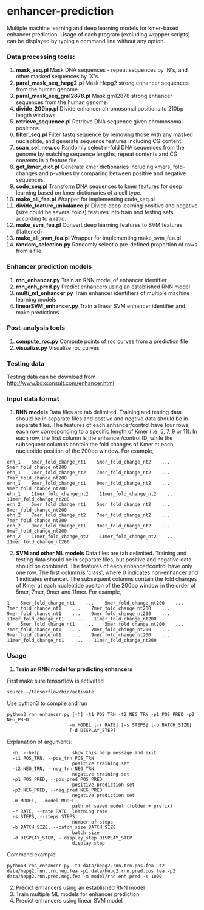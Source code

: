 # enhancer-prediction
Multiple machine learning and deep learning models for kmer-based enhancer prediction. Usage of each program (excluding wrapper scripts) can be displayed by typing a command line without any option.

### Data processing tools:
1) **mask_seq.pl**
Mask DNA sequences - repeat sequences by 'N's, and other masked sequences by 'X's.
2) **paral_mask_seq_hepg2.pl**
Mask Hepg2 strong enhancer sequences from the human genome.
3) **paral_mask_seq_gm12878.pl**
Mask gm12878 strong enhancer sequences from the human genome.
4) **divide_200bp.pl**
Divide enhancer chromosomal positions to 210bp length windows.
5) **retrieve_sequence.pl**
Retrieve DNA sequence given chromosomal positions.
6) **filter_seq.pl**
Filter fastq sequence by removing those with any masked nucleotide, and generate sequence features including CG content.
7) **scan_sel_new.cc**
Randomly select n-fold DNA sequences from the genome by matching sequence lengths, repeat contents and CG contents in a feature file.
8) **get_kmer_dict.pl**
Generate kmer dictionaries including kmers, fold-changes and p-values by comparing between positive and negative sequences.
9) **code_seq.pl**
Transform DNA sequences to kmer features for deep learning based on kmer dictionaries of a cell type.
10) **make_all_fea.pl**
Wrapper for implementing code_seq.pl
11) **divide_feature_unbalance.pl**
Divide deep learning positive and negative (size could be several folds) features into train and testing sets according to a ratio.
12) **make_svm_fea.pl**
Convert deep learning features to SVM features (flattened)
13) **make_all_svm_fea.pl**
Wrapper for implementing make_svm_fea.pl
14) **random_selection.py**
Randomly select a pre-defined proportion of rows from a file 

### Enhancer prediction models
1) **rnn_enhancer.py**
Train an RNN model of enhancer identifier
2) **rnn_enh_pred.py**
Predict enhancers using an established RNN model
3) **multi_ml_enhancer.py**
Train enhancer identifiers of multiple machine learning models
4) **linearSVM_enhancer.py**
Train a linear SVM enhancer identifier and make predictions

### Post-analysis tools
1) **compute_roc.py**
Compute points of roc curves from a prediction file
2) **visualize.py**
Visualize roc curves

### Testing data
Testing data can be download from http://www.bdxconsult.com/enhancer.html

### Input data format
1) **RNN models**
Data files are tab delimited. Training and testing data should be in separate files and postive and negtive data should be in separate files. The features of each enhancer/control have four rows, each row corresponding to a specific length of Kmer (i.e. 5, 7, 9 or 11). In each row, the first column is the enhancer/control ID, while the subsequent columns contain the fold changes of Kmer at each nucleotide position of the 200bp window. For example,
```
enh_1    5mer_fold_change_nt1    5mer_fold_change_nt2    ...    5mer_fold_change_nt200
ehn_1    7mer_fold_change_nt2    7mer_fold_change_nt2    ...    7mer_fold_change_nt200
enh_1    9mer_fold_change_nt1    9mer_fold_change_nt2    ...    9mer_fold_change_nt200
ehn_1    11mer_fold_change_nt2    11mer_fold_change_nt2    ...    11mer_fold_change_nt200
enh_2    5mer_fold_change_nt1    5mer_fold_change_nt2    ...    5mer_fold_change_nt200
ehn_2    7mer_fold_change_nt2    7mer_fold_change_nt2    ...    7mer_fold_change_nt200
enh_2    9mer_fold_change_nt1    9mer_fold_change_nt2    ...    9mer_fold_change_nt200
ehn_2    11mer_fold_change_nt2    11mer_fold_change_nt2    ...    11mer_fold_change_nt200
```
2) **SVM and other ML models**
Data files are tab delimited. Training and testing data should be in separate files, but positive and negative data should be combined. The features of each enhancer/control have only one row.  The first column is 'class', where 0 indicates non-enhancer and 1 indicates enhancer. The subsequent columns contain the fold changes of Kmer at each nucleotide positon of the 200bp window in the order of 5mer, 7mer, 9mer and 11mer. For example,
```
1    5mer_fold_change_nt1    ...    5mer_fold_change_nt200    ...    7mer_fold_change_nt1    ...    7mer_fold_change_nt200    ...    9mer_fold_change_nt1    ...    9mer_fold_change_nt200    ...    11mer_fold_change_nt1    ...    11mer_fold_change_nt200
0    5mer_fold_change_nt1    ...    5mer_fold_change_nt200    ...    7mer_fold_change_nt1    ...    7mer_fold_change_nt200    ...    9mer_fold_change_nt1    ...    9mer_fold_change_nt200    ...    11mer_fold_change_nt1    ...    11mer_fold_change_nt200
```

### Usage
1) **Train an RNN model for predicting enhancers** 

First make sure tensorflow is activated
```
source ~/tensorflow/bin/activate
```
Use python3 to compile and run
```
python3 rnn_enhancer.py [-h] -t1 POS_TRN -t2 NEG_TRN -p1 POS_PRED -p2 NEG_PRED
                       -m MODEL [-r RATE] [-s STEPS] [-b BATCH_SIZE]
                       [-d DISPLAY_STEP]
```
Explanation of arguments:
```
  -h, --help            show this help message and exit
  -t1 POS_TRN, --pos_trn POS_TRN
                        positive training set
  -t2 NEG_TRN, --neg_trn NEG_TRN
                        negative training set
  -p1 POS_PRED, --pos_pred POS_PRED
                        positive prediction set
  -p2 NEG_PRED, --neg_pred NEG_PRED
                        negative prediction set
  -m MODEL, --model MODEL
                        path of saved model (folder + prefix)
  -r RATE, --rate RATE  learning rate
  -s STEPS, --steps STEPS
                        number of steps
  -b BATCH_SIZE, --batch_size BATCH_SIZE
                        batch size
  -d DISPLAY_STEP, --display_step DISPLAY_STEP
                        display_step
```
Command example:
```
python3 rnn_enhancer.py -t1 data/hepg2.rnn.trn.pos.fea -t2 data/hepg2.rnn.trn.neg.fea -p1 data/hepg2.rnn.pred.pos.fea -p2 data/hepg2.rnn.pred.neg.fea -m model/rnn.enh.pred -s 1000
```
2) Predict enhancers using an established RNN model
3) Train multiple ML models for enhancer prediction
4) Predict enhancers using linear SVM model
